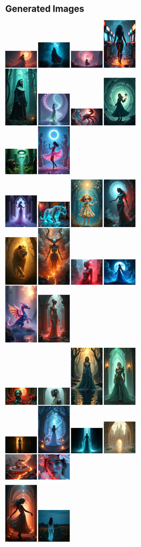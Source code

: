 # Generated Images



<img src="2025_07_24_01.png" width="100"/> <img src="2025_07_24_02.png" width="100"/> <img src="2025_07_24_03.png" width="100"/> <img src="2025_07_24_04.png" width="100"/> <img src="2025_07_24_05.png" width="100"/> <img src="2025_07_24_06.png" width="100"/> <img src="2025_07_24_07.png" width="100"/> <img src="2025_07_24_08.png" width="100"/> <img src="2025_07_24_09.png" width="100"/> <img src="2025_07_24_10.png" width="100"/>

<img src="2025_07_24_11.png" width="100"/> <img src="2025_07_24_12.png" width="100"/> <img src="2025_07_24_13.png" width="100"/> <img src="2025_07_24_14.png" width="100"/> <img src="2025_07_24_15.png" width="100"/> <img src="2025_07_24_16.png" width="100"/> <img src="2025_07_24_17.png" width="100"/> <img src="2025_07_24_18.png" width="100"/> <img src="2025_07_24_19.png" width="100"/> <img src="2025_07_24_20.png" width="100"/>

<img src="2025_07_24_21.png" width="100"/> <img src="2025_07_24_22.png" width="100"/> <img src="2025_07_24_23.png" width="100"/> <img src="2025_07_24_24.png" width="100"/> <img src="2025_07_24_25.png" width="100"/> <img src="2025_07_24_26.png" width="100"/> <img src="2025_07_24_27.png" width="100"/> <img src="2025_07_24_28.png" width="100"/> <img src="2025_07_24_29.png" width="100"/> <img src="2025_07_24_30.png" width="100"/>

<img src="2025_07_24_31.png" width="100"/> <img src="2025_07_24_32.png" width="100"/>